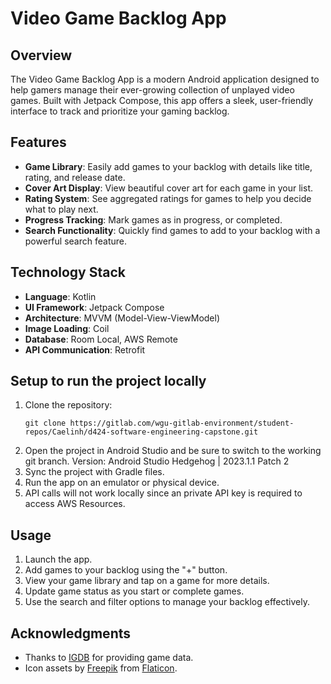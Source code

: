 # Video Game Backlog App

## Overview

The Video Game Backlog App is a modern Android application designed to help gamers manage their ever-growing collection of unplayed video games. Built with Jetpack Compose, this app offers a sleek, user-friendly interface to track and prioritize your gaming backlog.

## Features

- **Game Library**: Easily add games to your backlog with details like title, rating, and release date.
- **Cover Art Display**: View beautiful cover art for each game in your list.
- **Rating System**: See aggregated ratings for games to help you decide what to play next.
- **Progress Tracking**: Mark games as in progress, or completed.
- **Search Functionality**: Quickly find games to add to your backlog with a powerful search feature.

## Technology Stack

- **Language**: Kotlin
- **UI Framework**: Jetpack Compose
- **Architecture**: MVVM (Model-View-ViewModel)
- **Image Loading**: Coil
- **Database**: Room Local, AWS Remote
- **API Communication**: Retrofit

## Setup to run the project locally

1. Clone the repository:
   ```
   git clone https://gitlab.com/wgu-gitlab-environment/student-repos/Caelinh/d424-software-engineering-capstone.git
   ```
2. Open the project in Android Studio and be sure to switch to the working git branch. Version: Android Studio Hedgehog | 2023.1.1 Patch 2
3. Sync the project with Gradle files.
4. Run the app on an emulator or physical device.
5. API calls will not work locally since an private API key is required to access AWS Resources.

## Usage

1. Launch the app.
2. Add games to your backlog using the "+" button.
3. View your game library and tap on a game for more details.
4. Update game status as you start or complete games.
5. Use the search and filter options to manage your backlog effectively.


## Acknowledgments

- Thanks to [IGDB](https://www.igdb.com/) for providing game data.
- Icon assets by [Freepik](https://www.freepik.com/) from [Flaticon](https://www.flaticon.com/).

